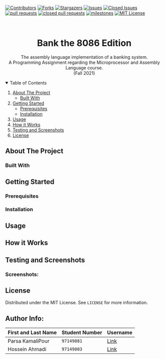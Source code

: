 [![Contributors][contributors-shield]][contributors-url]
[![Forks][forks-shield]][forks-url]
[![Stargazers][stars-shield]][stars-url]
[![Issues][issues-shield]][issues-url]
[![Closed Issues][issues-closed-shield]][issues-closed-url]
[![pull requests][pull-req-shield]][pull-req-url]
[![closed pull requests][pull-closed-shield]][pull-closed-url]
[![milestones][milestones-shield]][milestones-url]
[![MIT License][license-shield]][license-url]


<br />
<p align="center">
  
  <h1 align="center">Bank the 8086 Edition</h1>

  <p align="center">
    The assembly language implementation of a banking system.
    <br />
    A Programming Assignment regarding the Microprocessor and Assembly Language course.
    <br />
    (Fall 2021)
  <br />
  
  

<!-- TABLE OF CONTENTS -->
<details open="open">
  <summary>Table of Contents</summary>
  <ol>
    <li>
      <a href="#about-the-project">About The Project</a>
      <ul>
        <li><a href="#built-with">Built With</a></li>
      </ul>
    </li>
    <li>
      <a href="#getting-started">Getting Started</a>
      <ul>
        <li><a href="#prerequisites">Prerequisites</a></li>
        <li><a href="#installation">Installation</a></li>
      </ul>
    </li>
    <li><a href="#usage">Usage</a></li>
    <li><a href="#how-it-works">How it Works</a></li>
    <li><a href="#testing-and-screenshots">Testing and Screenshots</a></li>
    <li><a href="#license">License</a></li>
  </ol>
</details>



<!-- ABOUT THE PROJECT -->
## About The Project



### Built With





<!-- GETTING STARTED -->
## Getting Started

### Prerequisites



### Installation



<!-- USAGE EXAMPLES -->
## Usage


  
## How it Works

  
 

  
## Testing and Screenshots  
  
  
  ### Screenshots:  
  
  
  
  
<!-- LICENSE -->
## License

Distributed under the MIT License. See `LICENSE` for more information.


  

## Author Info:  

First and Last Name | Student Number | Username
--- | --- | ---
Parsa KamaliPour | `97149081` | [Link](https://github.com/benymaxparsa)
Hossein Ahmadi	 | `97149003` | [Link](https://github.com/HosynAhmde)





<!-- MARKDOWN LINKS & IMAGES -->
<!-- https://www.markdownguide.org/basic-syntax/#reference-style-links -->
[contributors-shield]: https://img.shields.io/github/contributors/benymaxparsa/Bank-the-8086-Edition?style=for-the-badge
[contributors-url]: https://github.com/benymaxparsa/Bank-the-8086-Edition/graphs/contributors
[forks-shield]: https://img.shields.io/github/forks/benymaxparsa/Bank-the-8086-Edition?style=for-the-badge
[forks-url]: https://github.com/benymaxparsa/Bank-the-8086-Edition/network/members
[stars-shield]: https://img.shields.io/github/stars/benymaxparsa/Bank-the-8086-Edition?style=for-the-badge
[stars-url]: https://github.com/benymaxparsa/Bank-the-8086-Edition/stargazers
[issues-shield]: https://img.shields.io/github/issues/benymaxparsa/Bank-the-8086-Edition?style=for-the-badge
[issues-url]: https://github.com/benymaxparsa/Bank-the-8086-Edition/issues
[issues-closed-shield]: https://img.shields.io/github/issues-closed/benymaxparsa/Bank-the-8086-Edition?style=for-the-badge
[issues-closed-url]: https://github.com/benymaxparsa/Bank-the-8086-Edition/issues?q=is%3Aissue+is%3Aclosed
[pull-req-shield]: https://img.shields.io/github/issues-pr/benymaxparsa/Bank-the-8086-Edition?style=for-the-badge
[pull-req-url]: https://github.com/benymaxparsa/Bank-the-8086-Edition/pulls
[pull-closed-shield]: https://img.shields.io/github/issues-pr-closed/benymaxparsa/Bank-the-8086-Edition?style=for-the-badge
[pull-closed-url]: https://github.com/benymaxparsa/Bank-the-8086-Edition/pulls?q=is%3Apr+is%3Aclosed
[milestones-shield]: https://img.shields.io/github/milestones/all/benymaxparsa/Bank-the-8086-Edition?style=for-the-badge
[milestones-url]: https://github.com/benymaxparsa/Bank-the-8086-Edition/milestones
[license-shield]: https://img.shields.io/github/license/benymaxparsa/Bank-the-8086-Edition?style=for-the-badge
[license-url]: https://github.com/benymaxparsa/Bank-the-8086-Edition/blob/main/LICENSE
